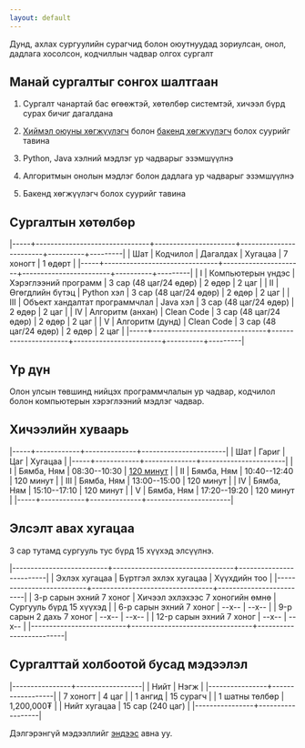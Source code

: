 ```yaml
---
layout: default
---
```


Дунд, ахлах сургуулийн сурагчид болон оюутнуудад зориулсан, онол, дадлага хосолсон, кодчиллын чадвар олгох сургалт

## Манай сургалтыг сонгох шалтгаан

1. Сургалт чанартай бас өгөөжтэй, хөтөлбөр системтэй, хичээл бүрд сурах бичиг дагалдана
   
1. [Хиймэл оюуны хөгжүүлэгч](/faq#ai) болон [бакенд хөгжүүлэгч](/backend) болох суурийг тавина

1. Python, Java хэлний мэдлэг ур чадварыг эзэмшүүлнэ

1. Алгоритмын онолын мэдлэг болон дадлага ур чадварыг эзэмшүүлнэ

1. Бакенд хөгжүүлэгч болох суурийг тавина

## Сургалтын хөтөлбөр

|-----+-------------------------------+----------------------+------------------------+----------+---------|
| Шат | Кодчилол                      | Дагалдах             | Хугацаа                | 7 хоногт | 1 өдөрт |
|-----+-------------------------------+----------------------+------------------------+----------+---------|
| I   | Компьютерын үндэс             | Хэрэглээний программ | 3 сар (48 цаг/24 өдөр) | 2 өдөр   | 2 цаг   |
| II  | Өгөгдлийн бүтэц               | Python хэл           | 3 сар (48 цаг/24 өдөр) | 2 өдөр   | 2 цаг   |
| III | Объект хандалтат программчлал | Java хэл             | 3 сар (48 цаг/24 өдөр) | 2 өдөр   | 2 цаг   |
| IV  | Алгоритм (анхан)              | Clean Code           | 3 сар (48 цаг/24 өдөр) | 2 өдөр   | 2 цаг   |
| V   | Алгоритм (дунд)               | Clean Code           | 3 сар (48 цаг/24 өдөр) | 2 өдөр   | 2 цаг   |
|-----+-------------------------------+----------------------+------------------------+----------+---------|

## Үр дүн

Олон улсын төвшинд нийцэх программчлалын ур чадвар, кодчилол болон компьютерын хэрэглээний мэдлэг чадвар.

## Хичээлийн хуваарь

|-----+------------+--------------+-----------------------|
| Шат | Гариг      |          Цаг | Хугацаа               |
|-----+------------+--------------+-----------------------|
| I   | Бямба, Ням | 08:30--10:30 | [120 минут](/faq#120) |
| II  | Бямба, Ням | 10:40--12:40 | 120 минут             |
| III | Бямба, Ням | 13:00--15:00 | 120 минут             |
| IV  | Бямба, Ням | 15:10--17:10 | 120 минут             |
| V   | Бямба, Ням | 17:20--19:20 | 120 минут             |
|-----+------------+--------------+-----------------------|

## Элсэлт авах хугацаа

3 сар тутамд сургууль тус бүрд 15 хүүхэд элсүүлнэ.

|--------------------------+---------------------------------+-------------------------|
| Эхлэх хугацаа            | Бүртгэл эхлэх хугацаа           | Хүүхдийн тоо            |
|--------------------------+---------------------------------+-------------------------|
| 3-р сарын эхний 7 хоног  | Хичээл эхлэхээс 7 хоногийн өмнө | Сургууль бүрд 15 хүүхэд |
| 6-р сарын эхний 7 хоног  | --x--                           | --x--                   |
| 9-р сарын 2 дахь 7 хоног | --x--                           | --x--                   |
| 12-р сарын эхний 7 хоног | --x--                           | --x--                   |
|--------------------------+---------------------------------+-------------------------|

## Сургалттай холбоотой бусад мэдээлэл

|----------------+------------------|
| Нийт           | Нэгж             |
|----------------+------------------|
| 7 хоногт       | 4 цаг            |
| 1 ангид        | 15 сурагч        |
| 1 шатны төлбөр | 1,200,000₮       |
| Нийт хугацаа   | 15 сар (240 цаг) |
|----------------+------------------|

Дэлгэрэнгүй мэдээллийг [эндээс](./faq) авна уу.
